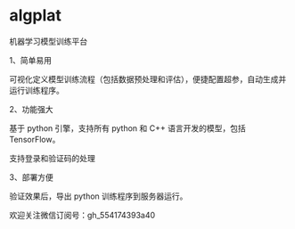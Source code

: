 # algplat

机器学习模型训练平台

1、简单易用

可视化定义模型训练流程（包括数据预处理和评估），便捷配置超参，自动生成并运行训练程序。

2、功能强大

基于 python 引擎，支持所有 python 和 C++ 语言开发的模型，包括 TensorFlow。

支持登录和验证码的处理

3、部署方便

验证效果后，导出 python 训练程序到服务器运行。


欢迎关注微信订阅号：gh_554174393a40
